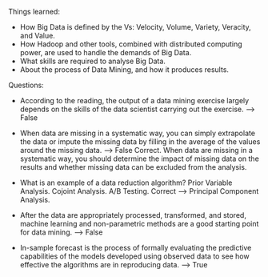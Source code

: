 Things learned:

* How Big Data is defined by the Vs: Velocity, Volume, Variety, Veracity, and Value.
* How Hadoop and other tools, combined with distributed computing power,  are used to handle the demands of Big Data.  
* What skills are required to analyse Big Data. 
* About the process of Data Mining, and how it produces results.

Questions:

* According to the reading, the output of a data mining exercise largely depends on the skills of the data scientist carrying out the exercise.
--> False

* When data are missing in a systematic way, you can simply extrapolate the data or impute the missing data by filling in the average of the values around the missing data.
--> False
Correct. When data are missing in a systematic way, you should determine the impact of missing data on the results and whether missing data can be excluded from the analysis.

* What is an example of a data reduction algorithm?
Prior Variable Analysis.
Cojoint Analysis.
A/B Testing.
Correct --> Principal Component Analysis.

* After the data are appropriately processed, transformed, and stored, machine learning and non-parametric methods are a good starting point for data mining.
--> False

* In-sample forecast is the process of formally evaluating the predictive capabilities of the models developed using observed data to see how effective the algorithms are in reproducing data.
--> True
